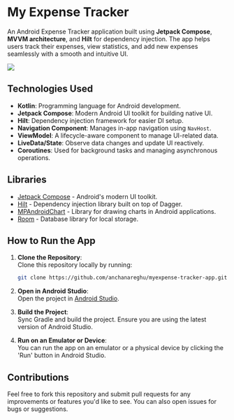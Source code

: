# My Expense Tracker

An Android Expense Tracker application built using **Jetpack Compose**, **MVVM architecture**, and **Hilt** for dependency injection. 
The app helps users track their expenses, view statistics, and add new expenses seamlessly with a smooth and intuitive UI.

![](https://github.com/user-attachments/assets/67aafe82-de0d-416a-95cc-f91703c03903)

## Technologies Used

- **Kotlin**: Programming language for Android development.
- **Jetpack Compose**: Modern Android UI toolkit for building native UI.
- **Hilt**: Dependency injection framework for easier DI setup.
- **Navigation Component**: Manages in-app navigation using `NavHost`.
- **ViewModel**: A lifecycle-aware component to manage UI-related data.
- **LiveData/State**: Observe data changes and update UI reactively.
- **Coroutines**: Used for background tasks and managing asynchronous operations.

## Libraries

- [Jetpack Compose](https://developer.android.com/jetpack/compose) - Android's modern UI toolkit.
- [Hilt](https://developer.android.com/training/dependency-injection/hilt-android) - Dependency injection library built on top of Dagger.
- [MPAndroidChart](https://github.com/PhilJay/MPAndroidChart) - Library for drawing charts in Android applications.
- [Room](https://developer.android.com/training/data-storage/room) - Database library for local storage.

## How to Run the App

1. **Clone the Repository**:  
   Clone this repository locally by running:
   ```bash
   git clone https://github.com/anchanareghu/myexpense-tracker-app.git
   ```
   
2. **Open in Android Studio**:  
   Open the project in [Android Studio](https://developer.android.com/studio).

3. **Build the Project**:  
   Sync Gradle and build the project. Ensure you are using the latest version of Android Studio.

4. **Run on an Emulator or Device**:  
   You can run the app on an emulator or a physical device by clicking the 'Run' button in Android Studio.

## Contributions

Feel free to fork this repository and submit pull requests for any improvements or features you'd like to see. You can also open issues for bugs or suggestions.
